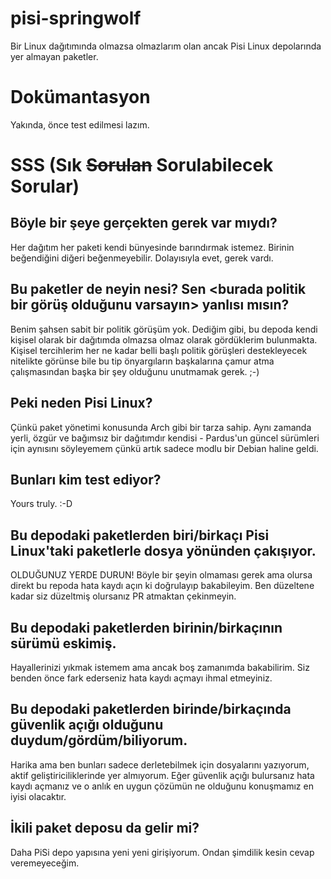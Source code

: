 # pisi-springwolf
Bir Linux dağıtımında olmazsa olmazlarım olan ancak Pisi Linux depolarında yer almayan paketler.

# Dokümantasyon
Yakında, önce test edilmesi lazım.

<!-- Abim sen koda bakıyorsun da ben bunları sadece teorik olarak yazdım test etmem lazım, sonradan halka açınca düzelteceğim.
## Depo kullanımı
Şimdilik tam bir depo yapısı yok ve bunu hâlâ öğrenmeye çalışıyorum. Ondan dolayı paketleri elle derlemeniz gerekecek.

```
sudo pisi bi https://github.com/kurtbahartr/pisi-springwolf/raw/master/<packagename>/pspec.xml # Paketin pspec dosyasını depodan çeker, işler ve bununla paketi derler.
sudo pisi it ./<packagename>*.pisi # Yerel olarak derlediğimiz paketi kurar.
```

-->

# SSS (Sık ~~Sorulan~~ Sorulabilecek Sorular)
## Böyle bir şeye gerçekten gerek var mıydı?
Her dağıtım her paketi kendi bünyesinde barındırmak istemez. Birinin beğendiğini diğeri beğenmeyebilir. Dolayısıyla evet, gerek vardı.

## Bu paketler de neyin nesi? Sen <burada politik bir görüş olduğunu varsayın> yanlısı mısın?
Benim şahsen sabit bir politik görüşüm yok. Dediğim gibi, bu depoda kendi kişisel olarak bir dağıtımda olmazsa olmaz olarak gördüklerim bulunmakta. Kişisel tercihlerim her ne kadar belli başlı politik görüşleri destekleyecek nitelikte görünse bile bu tip önyargıların başkalarına çamur atma çalışmasından başka bir şey olduğunu unutmamak gerek. ;-)

## Peki neden Pisi Linux?
Çünkü paket yönetimi konusunda Arch gibi bir tarza sahip. Aynı zamanda yerli, özgür ve bağımsız bir dağıtımdır kendisi - Pardus'un güncel sürümleri için aynısını söyleyemem çünkü artık sadece modlu bir Debian haline geldi.

## Bunları kim test ediyor?
Yours truly. :-D

## Bu depodaki paketlerden biri/birkaçı Pisi Linux'taki paketlerle dosya yönünden çakışıyor.
OLDUĞUNUZ YERDE DURUN! Böyle bir şeyin olmaması gerek ama olursa direkt bu repoda hata kaydı açın ki doğrulayıp bakabileyim. Ben düzeltene kadar siz düzeltmiş olursanız PR atmaktan çekinmeyin.

## Bu depodaki paketlerden birinin/birkaçının sürümü eskimiş.
Hayallerinizi yıkmak istemem ama ancak boş zamanımda bakabilirim. Siz benden önce fark ederseniz hata kaydı açmayı ihmal etmeyiniz.

## Bu depodaki paketlerden birinde/birkaçında güvenlik açığı olduğunu duydum/gördüm/biliyorum.
Harika ama ben bunları sadece derletebilmek için dosyalarını yazıyorum, aktif geliştiriciliklerinde yer almıyorum. Eğer güvenlik açığı bulursanız hata kaydı açmanız ve o anlık en uygun çözümün ne olduğunu konuşmamız en iyisi olacaktır.

## İkili paket deposu da gelir mi?
Daha PiSi depo yapısına yeni yeni girişiyorum. Ondan şimdilik kesin cevap veremeyeceğim.
